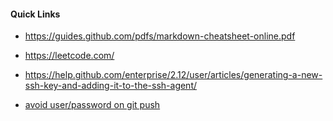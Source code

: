 #### Quick Links
- https://guides.github.com/pdfs/markdown-cheatsheet-online.pdf
- https://leetcode.com/

- https://help.github.com/enterprise/2.12/user/articles/generating-a-new-ssh-key-and-adding-it-to-the-ssh-agent/

- [avoid user/password on git push](https://stackoverflow.com/questions/8588768/git-push-username-password-how-to-avoid?utm_medium=organic&utm_source=google_rich_qa&utm_campaign=google_rich_qa)

